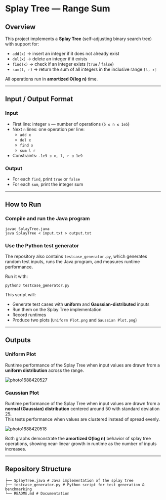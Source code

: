 # Splay Tree — Range Sum

## Overview
This project implements a **Splay Tree** (self-adjusting binary search tree) with support for:

- `add(x)` → insert an integer if it does not already exist  
- `del(x)` → delete an integer if it exists  
- `find(x)` → check if an integer exists (`true` / `false`)  
- `sum(l, r)` → return the sum of all integers in the inclusive range `[l, r]`  

All operations run in **amortized O(log n)** time.

---

## Input / Output Format

### Input
- First line: integer `n` — number of operations (`5 ≤ n ≤ 1e5`)  
- Next `n` lines: one operation per line:
  - `add x`
  - `del x`
  - `find x`
  - `sum l r`  
- Constraints: `-1e9 ≤ x, l, r ≤ 1e9`

### Output
- For each `find`, print `true` or `false`  
- For each `sum`, print the integer sum  


---

## How to Run

### Compile and run the Java program
```
javac SplayTree.java
java SplayTree < input.txt > output.txt
```

### Use the Python test generator
The repository also contains `testcase_generator.py`, which generates random test inputs, runs the Java program, and measures runtime performance.

Run it with:
```
python3 testcase_generator.py
```

This script will:
- Generate test cases with **uniform** and **Gaussian-distributed** inputs  
- Run them on the Splay Tree implementation  
- Record runtimes  
- Produce two plots (`Uniform Plot.png` and `Gaussian Plot.png`)  

---

## Outputs

### Uniform Plot
Runtime performance of the Splay Tree when input values are drawn from a **uniform distribution** across the range. 

![photo1688420527](https://github.com/user-attachments/assets/15a681e5-d0d9-4585-9dbe-40b5e2db5131)

### Gaussian Plot 
Runtime performance of the Splay Tree when input values are drawn from a **normal (Gaussian) distribution** centered around 50 with standard deviation 25.  
This tests performance when values are clustered instead of spread evenly.  

![photo1688420518](https://github.com/user-attachments/assets/8d92f17b-7315-4a93-8589-53f326513ee7)

Both graphs demonstrate the **amortized O(log n)** behavior of splay tree operations, showing near-linear growth in runtime as the number of inputs increases.

---

## Repository Structure
```
├── SplayTree.java # Java implementation of the splay tree
├── testcase_generator.py # Python script for test generation & benchmarking
└── README.md # Documentation
```
